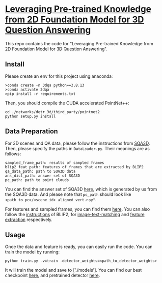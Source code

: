 # [Leveraging Pre-trained Knowledge from 2D Foundation Model for 3D Question Answering]()

This repo contains the code for "Leveraging Pre-trained Knowledge from 2D Foundation Model for 3D Question Answering". 

## Install
Please create an env for this project using anaconda:  
```
>conda create -n 3dqa python==3.8.13
>conda activate 3dqa
>pip install -r requirements.txt 
```

Then, you should compile the CUDA accelerated PointNet++: 
```
cd ./networks/detr_3d/third_party/pointnet2
python setup.py install
```

## Data Preparation
For 3D scenes and QA data, please follow the instructions from [SQA3D](https://github.com/SilongYong/SQA3D). Then, please specify the paths in `DataLoader.py`. Their meanings are as follows: 
```
sampled_frame_path: results of sampled frames
blip2_feat_path: features of frames that are extracted by BLIP2
qa_data_path: path to SQA3D data
ans_dict_path: answer set of SQA3D
pc_path: path to point clouds
``` 

You can find the answer set of SQA3D [here](), which is generated by us from the SQA3D data. And please note that `pc_path` should look like `<path_to_pc>/<scene_id>_aligned_vert.npy"`. 

For features and sampled frames, you can find them [here](). You can also follow the [instructions](https://github.com/salesforce/LAVIS) of BLIP2, for [image-text-matching](https://github.com/salesforce/LAVIS/blob/main/examples/blip2_image_text_matching.ipynb) and [feature extraction](https://github.com/salesforce/LAVIS/blob/main/examples/blip2_feature_extraction.ipynb) respectively. 

## Usage
Once the data and feature is ready, you can easily run the code. You can train the model by running: 
```
python train.py -v=train -detector_weights=<path_to_detector_weights>
```
It will train the model and save to ['./models']. You can find our best checkpoint [here](), and pretrained detector [here](). 

